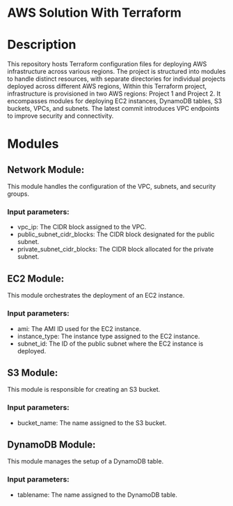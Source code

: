 # AWS Solution With Terraform
# Description
This repository hosts Terraform configuration files for deploying AWS infrastructure across various regions. The project is structured into modules to handle distinct resources, with separate directories for individual projects deployed across different AWS regions,
Within this Terraform project, infrastructure is provisioned in two AWS regions: Project 1 and Project 2. It encompasses modules for deploying EC2 instances, DynamoDB tables, S3 buckets, VPCs, and subnets. The latest commit introduces VPC endpoints to improve security and connectivity.

# Modules
 ## Network Module:
This module handles the configuration of the VPC, subnets, and security groups.

### Input parameters:

- vpc_ip: The CIDR block assigned to the VPC.
- public_subnet_cidr_blocks: The CIDR block designated for the public subnet.
- private_subnet_cidr_blocks: The CIDR block allocated for the private subnet.


## EC2 Module:
This module orchestrates the deployment of an EC2 instance.

### Input parameters:

- ami: The AMI ID used for the EC2 instance.
- instance_type: The instance type assigned to the EC2 instance.
- subnet_id: The ID of the public subnet where the EC2 instance is deployed.


## S3 Module:
This module is responsible for creating an S3 bucket.

### Input parameters:

- bucket_name: The name assigned to the S3 bucket.

## DynamoDB Module:
This module manages the setup of a DynamoDB table.

### Input parameters:

- tablename: The name assigned to the DynamoDB table.
